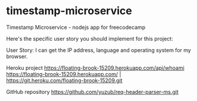 # timestamp-microservice
Timestamp Microservice - nodejs app for freecodecamp

Here's the specific user story you should implement for this project:

User Story: I can get the IP address, language and operating system for my browser.

Heroku project
https://floating-brook-15209.herokuapp.com/api/whoami
https://floating-brook-15209.herokuapp.com/ | https://git.heroku.com/floating-brook-15209.git


GitHub repository
https://github.com/yuzub/req-header-parser-ms.git
